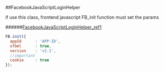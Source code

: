 


##FacebookJavaScriptLoginHelper

if use this class, frontend javascript FB_init function must set the params

######[FacebookJavaScriptLoginHelper_ref1]

```js
FB.init({
  appId      : 'APP-ID',
  xfbml      : true,
  version    : 'v2.1',
  //important
  cookie     : true
});
```


[FacebookJavaScriptLoginHelper]:https://developers.facebook.com/docs/php/FacebookJavaScriptLoginHelper/4.0.0
[FacebookJavaScriptLoginHelper_ref1]:http://www.devils-heaven.com/facebook-php-sdk-4-0-tutorial/
